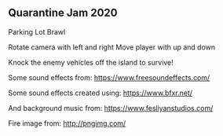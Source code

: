 Quarantine Jam 2020
-------------------

Parking Lot Brawl

Rotate camera with left and right
Move player with up and down

Knock the enemy vehicles off the island to survive!


Some sound effects from:
https://www.freesoundeffects.com/

Some sound effects created using:
https://www.bfxr.net/

And background music from:
https://www.fesliyanstudios.com/

Fire image from:
http://pngimg.com/
